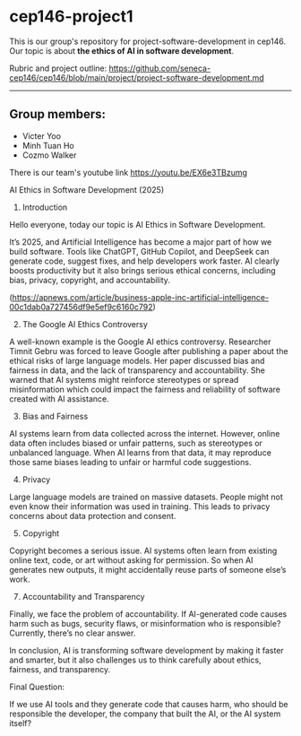 # cep146-project1
This is our group's repository for project-software-development in cep146.
Our topic is about **the ethics of AI in software development**.

Rubric and project outline: https://github.com/seneca-cep146/cep146/blob/main/project/project-software-development.md

---

## Group members:
- Victer Yoo
- Minh Tuan Ho
- Cozmo Walker

There is our team's youtube link
https://youtu.be/EX6e3TBzumg


AI Ethics in Software Development (2025)
1. Introduction

Hello everyone, today our topic is AI Ethics in Software Development.

It’s 2025, and Artificial Intelligence has become a major part of how we build software.
Tools like ChatGPT, GitHub Copilot, and DeepSeek can generate code, suggest fixes, and help developers work faster.
AI clearly boosts productivity but it also brings serious ethical concerns, including bias, privacy, copyright, and accountability.

(https://apnews.com/article/business-apple-inc-artificial-intelligence-00c1dab0a727456df9e5ef9c6160c792)

2. The Google AI Ethics Controversy

A well-known example is the Google AI ethics controversy.
Researcher Timnit Gebru was forced to leave Google after publishing a paper about the ethical risks of large language models.
Her paper discussed bias and fairness in data, and the lack of transparency and accountability.
She warned that AI systems might reinforce stereotypes or spread misinformation which could impact the fairness and reliability of software created with AI assistance.

3. Bias and Fairness

AI systems learn from data collected across the internet.
However, online data often includes biased or unfair patterns, such as stereotypes or unbalanced language.
When AI learns from that data, it may reproduce those same biases leading to unfair or harmful code suggestions.


4. Privacy 

Large language models are trained on massive datasets.
People might not even know their information was used in training.
This leads to privacy concerns about data protection and consent.

5. Copyright
   
Copyright becomes a serious issue.
AI systems often learn from existing online text, code, or art without asking for permission.
So when AI generates new outputs, it might accidentally reuse parts of someone else’s work.

7. Accountability and Transparency

Finally, we face the problem of accountability.
If AI-generated code causes harm such as bugs, security flaws, or misinformation who is responsible?
Currently, there’s no clear answer.

In conclusion, AI is transforming software development by making it faster and smarter, but it also challenges us to think carefully about ethics, fairness, and transparency.

Final Question:

If we use AI tools and they generate code that causes harm, who should be responsible the developer, the company that built the AI, or the AI system itself?
 


